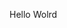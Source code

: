 Hello Wolrd







































































































































































































































































































































































































































































































































































































































































































































































































































































































































































































































































































































































































































































































































































































































































































































































































































































































































































































































































































































































































































































































































































































































































































































































































































































































































































































































































































































































































